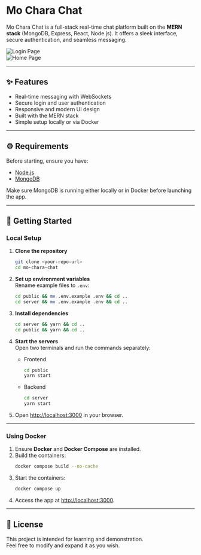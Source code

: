 # Mo Chara Chat  

Mo Chara Chat is a full-stack real-time chat platform built on the **MERN stack** (MongoDB, Express, React, Node.js). It offers a sleek interface, secure authentication, and seamless messaging.

![Login Page](./images/snappy_login.png)  
![Home Page](./images/snappy.png)  

---

## ✨ Features
- Real-time messaging with WebSockets  
- Secure login and user authentication  
- Responsive and modern UI design  
- Built with the MERN stack  
- Simple setup locally or via Docker  

---

## ⚙️ Requirements
Before starting, ensure you have:
- [Node.js](https://nodejs.org/en/download)  
- [MongoDB](https://www.mongodb.com/docs/manual/administration/install-community/)  

Make sure MongoDB is running either locally or in Docker before launching the app.

---

## 🚀 Getting Started

### Local Setup

1. **Clone the repository**  
   ```bash
   git clone <your-repo-url>
   cd mo-chara-chat
   ```

2. **Set up environment variables**  
   Rename example files to `.env`:  
   ```bash
   cd public && mv .env.example .env && cd ..
   cd server && mv .env.example .env && cd ..
   ```

3. **Install dependencies**  
   ```bash
   cd server && yarn && cd ..
   cd public && yarn && cd ..
   ```

4. **Start the servers**  
   Open two terminals and run the commands separately:  

   - Frontend  
     ```bash
     cd public
     yarn start
     ```  

   - Backend  
     ```bash
     cd server
     yarn start
     ```  

5. Open [http://localhost:3000](http://localhost:3000) in your browser.

---

### Using Docker

1. Ensure **Docker** and **Docker Compose** are installed.  
2. Build the containers:  
   ```bash
   docker compose build --no-cache
   ```  
3. Start the containers:  
   ```bash
   docker compose up
   ```  
4. Access the app at [http://localhost:3000](http://localhost:3000).

---

## 📝 License
This project is intended for learning and demonstration.  
Feel free to modify and expand it as you wish.
